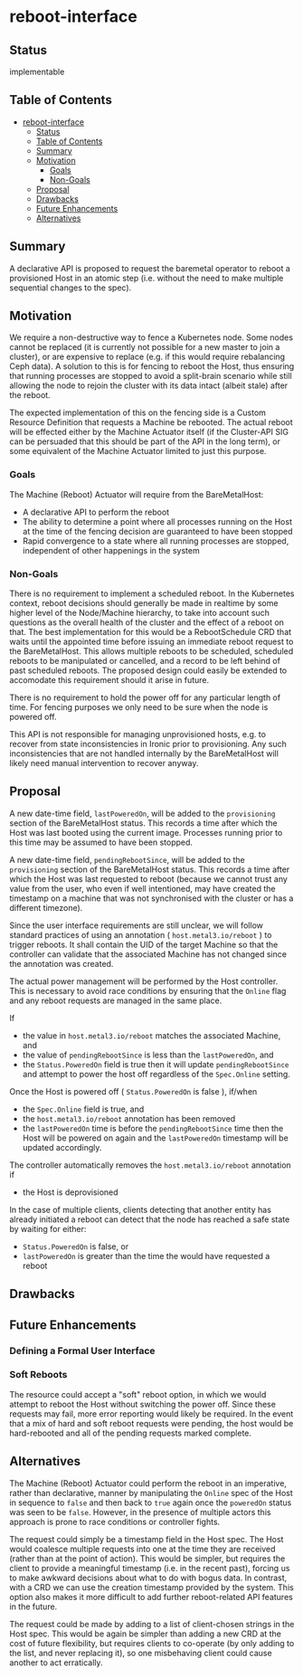 <!--
 This work is licensed under a Creative Commons Attribution 3.0
 Unported License.

 http://creativecommons.org/licenses/by/3.0/legalcode
-->

# reboot-interface

## Status

implementable

## Table of Contents

<!--ts-->
   * [reboot-interface](#reboot-interface)
      * [Status](#status)
      * [Table of Contents](#table-of-contents)
      * [Summary](#summary)
      * [Motivation](#motivation)
         * [Goals](#goals)
         * [Non-Goals](#non-goals)
      * [Proposal](#proposal)
      * [Drawbacks](#drawbacks)
      * [Future Enhancements](#future-enhancements)
      * [Alternatives](#alternatives)

<!--te-->

## Summary

A declarative API is proposed to request the baremetal operator to reboot a
provisioned Host in an atomic step (i.e. without the need to make multiple
sequential changes to the spec).

## Motivation

We require a non-destructive way to fence a Kubernetes node. Some nodes cannot
be replaced (it is currently not possible for a new master to join a cluster),
or are expensive to replace (e.g. if this would require rebalancing Ceph data).
A solution to this is for fencing to reboot the Host, thus ensuring that
running processes are stopped to avoid a split-brain scenario while still
allowing the node to rejoin the cluster with its data intact (albeit stale)
after the reboot.

The expected implementation of this on the fencing side is a Custom Resource
Definition that requests a Machine be rebooted. The actual reboot will be
effected either by the Machine Actuator itself (if the Cluster-API SIG can be
persuaded that this should be part of the API in the long term), or some
equivalent of the Machine Actuator limited to just this purpose.

### Goals

The Machine (Reboot) Actuator will require from the BareMetalHost:

* A declarative API to perform the reboot
* The ability to determine a point where all processes running on the Host at
  the time of the fencing decision are guaranteed to have been stopped
* Rapid convergence to a state where all running processes are stopped,
  independent of other happenings in the system

### Non-Goals

There is no requirement to implement a scheduled reboot. In the Kubernetes
context, reboot decisions should generally be made in realtime by some higher
level of the Node/Machine hierarchy, to take into account such questions as the
overall health of the cluster and the effect of a reboot on that. The best
implementation for this would be a RebootSchedule CRD that waits until the
appointed time before issuing an immediate reboot request to the BareMetalHost.
This allows multiple reboots to be scheduled, scheduled reboots to be
manipulated or cancelled, and a record to be left behind of past scheduled
reboots. The proposed design could easily be extended to accomodate this
requirement should it arise in future.

There is no requirement to hold the power off for any particular length of
time. For fencing purposes we only need to be sure when the node is powered
off.

This API is not responsible for managing unprovisioned hosts, e.g. to recover
from state inconsistencies in Ironic prior to provisioning. Any such
inconsistencies that are not handled internally by the BareMetalHost will
likely need manual intervention to recover anyway.

## Proposal

A new date-time field, ``lastPoweredOn``, will be added to the ``provisioning``
section of the BareMetalHost status. This records a time after which the Host
was last booted using the current image. Processes running prior to this time
may be assumed to have been stopped.

A new date-time field, ``pendingRebootSince``, will be added to the ``provisioning``
section of the BareMetalHost status. This records a time after which the Host
was last requested to reboot (because we cannot trust any value from the user,
who even if well intentioned, may have created the timestamp on a machine that 
was not synchronised with the cluster or has a different timezone).

Since the user interface requirements are still unclear, we will follow 
standard practices of using an annotation ( ``host.metal3.io/reboot`` ) to 
trigger reboots.  It shall contain the UID of the target Machine so that the
controller can validate that the associated Machine has not changed since the
annotation was created.

The actual power management will be performed by the Host controller. This is
necessary to avoid race conditions by ensuring that the ``Online`` flag and any
reboot requests are managed in the same place. 

If
* the value in ``host.metal3.io/reboot`` matches the associated Machine, and
* the value of ``pendingRebootSince`` is less than the ``lastPoweredOn``, and
* the ``Status.PoweredOn`` field is true
then it will update ``pendingRebootSince`` and attempt to power the host off 
regardless of the ``Spec.Online`` setting.

Once the Host is powered off ( ``Status.PoweredOn`` is false ), if/when
* the ``Spec.Online`` field is true, and
* the ``host.metal3.io/reboot`` annotation has been removed
* the ``lastPoweredOn`` time is before the ``pendingRebootSince`` time
then the Host will be powered on again and the ``lastPoweredOn`` timestamp will 
be updated accordingly.

The controller automatically removes the ``host.metal3.io/reboot`` annotation if
* the Host is deprovisioned

In the case of multiple clients, clients detecting that another entity has
already initiated a reboot can detect that the node has reached a safe state by
waiting for either:
* ``Status.PoweredOn`` is false, or
* ``lastPoweredOn`` is greater than the time the would have requested a reboot

## Drawbacks

## Future Enhancements

### Defining a Formal User Interface


### Soft Reboots

The resource could accept a "soft" reboot option, in which we would attempt to
reboot the Host without switching the power off. Since these requests may fail,
more error reporting would likely be required. In the event that a mix of hard
and soft reboot requests were pending, the host would be hard-rebooted and all
of the pending requests marked complete.

## Alternatives

The Machine (Reboot) Actuator could perform the reboot in an imperative, rather
than declarative, manner by manipulating the ``Online`` spec of the Host in
sequence to ``false`` and then back to ``true`` again once the ``poweredOn``
status was seen to be ``false``. However, in the presence of multiple actors
this approach is prone to race conditions or controller fights.

The request could simply be a timestamp field in the Host spec. The Host would
coalesce multiple requests into one at the time they are received (rather than
at the point of action). This would be simpler, but requires the client to
provide a meaningful timestamp (i.e. in the recent past), forcing us to make
awkward decisions about what to do with bogus data. In contrast, with a CRD we
can use the creation timestamp provided by the system. This option also makes
it more difficult to add further reboot-related API features in the future.

The request could be made by adding to a list of client-chosen strings in the
Host spec. This would be again be simpler than adding a new CRD at the cost of
future flexibility, but requires clients to co-operate (by only adding to the
list, and never replacing it), so one misbehaving client could cause another to
act erratically.
